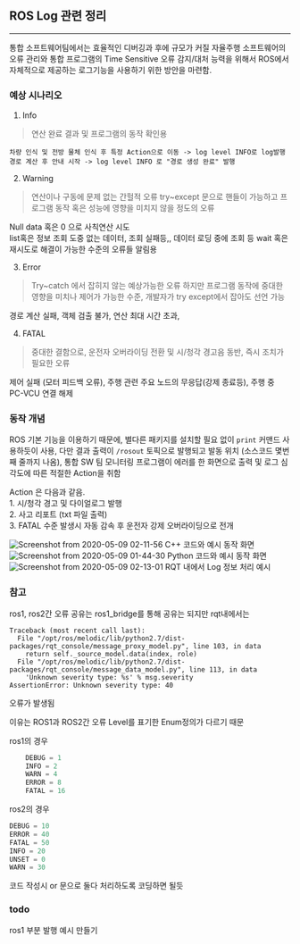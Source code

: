 ## ROS Log 관련 정리
---
통합 소프트웨어팀에서는 효율적인 디버깅과 후에 규모가 커질 자율주행 소프트웨어의 오류 관리와 통합 프로그램의 Time Sensitive 오류 감지/대처 능력을 위해서
ROS에서 자체적으로 제공하는 로그기능을 사용하기 위한 방안을 마련함.

### 예상 시나리오 
  
  1. Info   
> 연산 완료 결과 및 프로그램의 동작 확인용

    차량 인식 및 전방 물체 인식 후 특정 Action으로 이동 -> log level INFO로 log발행   
    경로 계산 후 안내 시작 -> log level INFO 로 "경로 생성 완료" 발행
    
  2. Warning   
> 연산이나 구동에 문제 없는 간헐적 오류 try~except 문으로 핸들이 가능하고 프로그램 동작 혹은 성능에 영향을 미치지 않을 정도의 오류      

  Null data 혹은 0 으로 사칙연산 시도   
  list혹은 정보 조회 도중 없는 데이터, 조회 실패등,, 데이터 로딩 중에 조회 등 wait 혹은 재시도로 해결이 가능한 수준의 오류들 알림용
  
  3. Error
> Try~catch 에서 잡히지 않는 예상가능한 오류 하지만 프로그램 동작에 중대한 영향을 미치나 제어가 가능한 수준, 개발자가 try except에서 잡아도 선언 가능

  경로 계산 실패, 객체 검출 불가, 연산 최대 시간 초과, 
  
  4. FATAL
> 중대한 결함으로, 운전자 오버라이딩 전환 및 시/청각 경고음 동반, 즉시 조치가 필요한 오류   

  제어 실패 (모터 피드백 오류), 주행 관련 주요 노드의 무응답(강제 종료등), 주행 중 PC-VCU 연결 해제
  
  
  
  ### 동작 개념
  ROS 기본 기능을 이용하기 때문에, 별다른 패키지를 설치할 필요 없이 `print` 커맨드 사용하듯이 사용, 다만 결과 출력이 `/rosout` 토픽으로 발행되고
  발동 위치 (소스코드 몇번 째 줄까지 나옴), 통합 SW 팀 모니터링 프로그램이 에러를 한 화면으로 출력 및 로그 심각도에 따른 적절한 Action을 취함
  
  Action 은 다음과 같음.   
      1. 시/청각 경고 및 다이얼로그 발행   
      2. 사고 리포트 (txt 파일 출력)   
      3. FATAL 수준 발생시 자동 감속 후 운전자 강제 오버라이딩으로 전개   
    
    


![Screenshot from 2020-05-09 02-11-56](https://user-images.githubusercontent.com/25432456/81433125-0650af00-919f-11ea-975c-80431b7f19d0.png)
C++ 코드와 예시 동작 화면
![Screenshot from 2020-05-09 01-44-30](https://user-images.githubusercontent.com/25432456/81433140-0cdf2680-919f-11ea-876c-db100771d717.png)
Python 코드와 예시 동작 화면
![Screenshot from 2020-05-09 02-13-01](https://user-images.githubusercontent.com/25432456/81433156-12d50780-919f-11ea-8e42-7417078aebd5.png)
RQT 내에서 Log 정보 처리 예시

### 참고

ros1, ros2간 오류 공유는 ros1_bridge를 통해 공유는 되지만 
rqt내에서는
```
Traceback (most recent call last):
  File "/opt/ros/melodic/lib/python2.7/dist-packages/rqt_console/message_proxy_model.py", line 103, in data
    return self._source_model.data(index, role)
  File "/opt/ros/melodic/lib/python2.7/dist-packages/rqt_console/message_data_model.py", line 113, in data
    'Unknown severity type: %s' % msg.severity
AssertionError: Unknown severity type: 40
```
오류가 발생됨

이유는 ROS1과 ROS2간 오류 Level를 표기한 Enum정의가 다르기 때문

ros1의 경우
```python
    DEBUG = 1
    INFO = 2
    WARN = 4
    ERROR = 8
    FATAL = 16
```

ros2의 경우
```python
DEBUG = 10
ERROR = 40
FATAL = 50
INFO = 20
UNSET = 0
WARN = 30
```
코드 작성시 or 문으로 둘다 처리하도록 코딩하면 될듯

### todo 
ros1 부분 발행 예시 만들기

